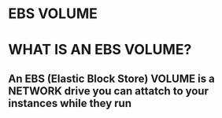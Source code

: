 # EBS VOLUME

# WHAT IS AN EBS VOLUME?

## An EBS (Elastic Block Store) VOLUME is a NETWORK drive you can attatch to your instances while they run
